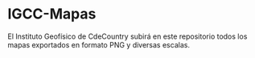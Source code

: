 # IGCC-Mapas
El Instituto Geofísico de CdeCountry subirá en este repositorio todos los mapas exportados en formato PNG y diversas escalas.

